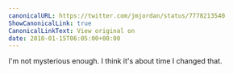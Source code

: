 ```yaml
---
canonicalURL: https://twitter.com/jmjordan/status/7778213540
ShowCanonicalLink: true
CanonicalLinkText: View original on
date: 2010-01-15T06:05:00+00:00
---
```

I'm not mysterious enough. I think it's about time I changed that.